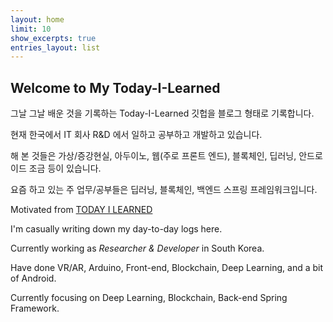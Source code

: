 ```yaml
---
layout: home
limit: 10
show_excerpts: true
entries_layout: list
---
```

## Welcome to My Today-I-Learned 

그날 그날 배운 것을 기록하는 Today-I-Learned 깃헙을 블로그 형태로 기록합니다.

현재 한국에서 IT 회사 R&D 에서 일하고 공부하고 개발하고 있습니다. 

해 본 것들은 가상/증강현실, 아두이노, 웹(주로 프론트 엔드), 블록체인, 딥러닝, 안드로이드 조금 등이 있습니다. 

요즘 하고 있는 주 업무/공부들은 딥러닝, 블록체인, 백엔드 스프링 프레임워크입니다.

Motivated from [TODAY I LEARNED](https://github.com/thoughtbot/til)

I'm casually writing down my day-to-day logs here.

Currently working as *Researcher &  Developer* in South Korea.

Have done VR/AR, Arduino, Front-end, Blockchain, Deep Learning, and a bit of Android.

Currently focusing on Deep Learning, Blockchain, Back-end Spring Framework. 

